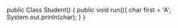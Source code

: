 public Class Student() {
    public void run(){
        char first = 'A';
        System.out.prinln(char);
    }
}